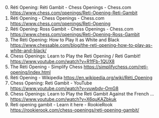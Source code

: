 0. Réti Opening: Réti Gambit - Chess Openings - Chess.com
https://www.chess.com/openings/Reti-Opening-Reti-Gambit
1. Réti Opening - Chess Openings - Chess.com
https://www.chess.com/openings/Reti-Opening
2. Réti Opening: Ross Gambit - Chess Openings - Chess.com
https://www.chess.com/openings/Reti-Opening-Ross-Gambit
3. The Réti Opening: How to Play It as White and Black
https://www.chessable.com/blog/the-reti-opening-how-to-play-as-white-and-black/
4. Chess Openings: Learn to Play the Reti Opening / Reti Gambit!
https://www.youtube.com/watch?v=R1fFb-1QUX8
5. The Réti Opening - Simplify Chess
https://simplifychess.com/reti-opening/index.html
6. Réti Opening - Wikipedia
https://en.wikipedia.org/wiki/Réti_Opening
7. Chess Opening: Reti Gambit - YouTube
https://www.youtube.com/watch?v=vuwbdv-OmG8
8. Chess Openings: Learn to Play the Reti Gambit Against the French ...
https://www.youtube.com/watch?v=X6quKAZbkuk
9. Reti opening gambit - Learn it here - RookieRook
https://rookierook.com/chess-openings/reti-opening-gambit/
